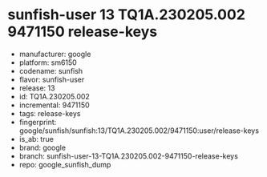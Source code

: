 # sunfish-user 13 TQ1A.230205.002 9471150 release-keys
- manufacturer: google
- platform: sm6150
- codename: sunfish
- flavor: sunfish-user
- release: 13
- id: TQ1A.230205.002
- incremental: 9471150
- tags: release-keys
- fingerprint: google/sunfish/sunfish:13/TQ1A.230205.002/9471150:user/release-keys
- is_ab: true
- brand: google
- branch: sunfish-user-13-TQ1A.230205.002-9471150-release-keys
- repo: google_sunfish_dump
